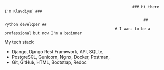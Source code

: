                                                               ### Hi there I'm Klavdiya👋 ###

                                                                   ## Python developer ##
                                                      # I want to be a professional but now I'm a beginner

My tech stack:

* Django, Django Rest Framework, API, SQLite, 
* PostgreSQL, Gunicorn, Nginx, Docker, Postman,
* Git, GitHub, HTML, Bootstrap, Redoc
